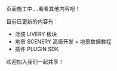 页面施工中....看看其他内容吧！

目前已更新的内容有：
- 涂装 LIVERY 板块
- 地景 SCENERY 高级开发 > 地景数据教程
- 插件 PLUGIN SDK

欢迎加入我们一起共享！